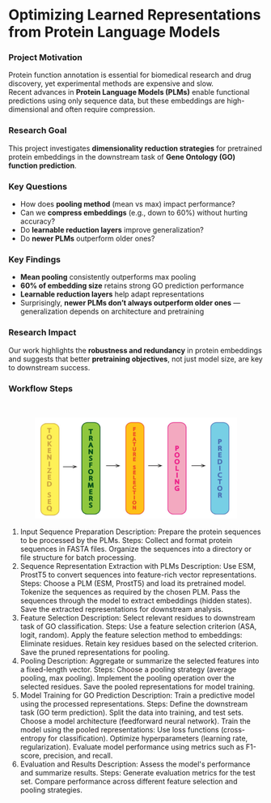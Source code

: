 # Optimizing Learned Representations from Protein Language Models


### Project Motivation

Protein function annotation is essential for biomedical research and drug discovery, yet experimental methods are expensive and slow.  
Recent advances in **Protein Language Models (PLMs)** enable functional predictions using only sequence data, but these embeddings are high-dimensional and often require compression.

### Research Goal

This project investigates **dimensionality reduction strategies** for pretrained protein embeddings in the downstream task of **Gene Ontology (GO) function prediction**.

### Key Questions
- How does **pooling method** (mean vs max) impact performance?
- Can we **compress embeddings** (e.g., down to 60%) without hurting accuracy?
- Do **learnable reduction layers** improve generalization?
- Do **newer PLMs** outperform older ones?

### Key Findings

- **Mean pooling** consistently outperforms max pooling
- **60% of embedding size** retains strong GO prediction performance
- **Learnable reduction layers** help adapt representations
- Surprisingly, **newer PLMs don’t always outperform older ones** — generalization depends on architecture and pretraining

### Research Impact

Our work highlights the **robustness and redundancy** in protein embeddings and suggests that better **pretraining objectives**, not just model size, are key to downstream success.


### Workflow Steps

<br>

<p align="center">
  <img src="Architecture.jpg" width="400" height="200">
</p>



1. Input Sequence Preparation
Description: Prepare the protein sequences to be processed by the PLMs.
Steps:
Collect and format protein sequences in FASTA files.
Organize the sequences into a directory or file structure for batch processing.
2. Sequence Representation Extraction with PLMs
Description: Use ESM, ProstT5 to convert sequences into feature-rich vector representations.
Steps:
Choose a PLM (ESM, ProstT5) and load its pretrained model.
Tokenize the sequences as required by the chosen PLM.
Pass the sequences through the model to extract embeddings (hidden states).
Save the extracted representations for downstream analysis.
3. Feature Selection
Description: Select relevant residues to downstream task of GO classification.
Steps:
Use a feature selection criterion (ASA, logit, random).
Apply the feature selection method to embeddings:
Eliminate residues.
Retain key residues based on the selected criterion.
Save the pruned representations for pooling.
4. Pooling
Description: Aggregate or summarize the selected features into a fixed-length vector.
Steps:
Choose a pooling strategy (average pooling, max pooling).
Implement the pooling operation over the selected residues.
Save the pooled representations for model training.
5. Model Training for GO Prediction
Description: Train a predictive model using the processed representations.
Steps:
Define the downstream task (GO term prediction).
Split the data into training, and test sets.
Choose a model architecture (feedforward neural network).
Train the model using the pooled representations:
Use loss functions (cross-entropy for classification).
Optimize hyperparameters (learning rate, regularization).
Evaluate model performance using metrics such as F1-score, precision, and recall.
6. Evaluation and Results
Description: Assess the model's performance and summarize results.
Steps:
Generate evaluation metrics for the test set.
Compare performance across different feature selection and pooling strategies.
